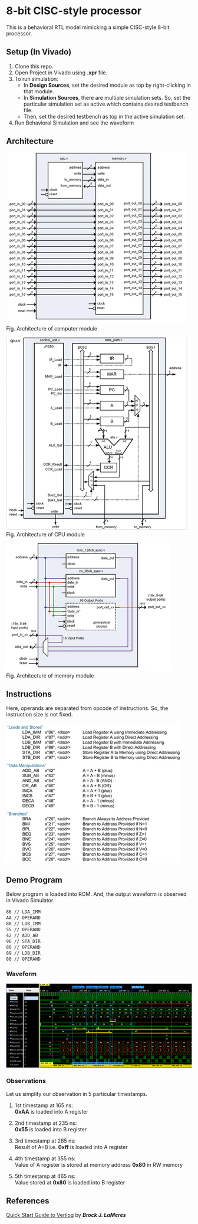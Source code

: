 # 8-bit CISC-style processor

This is a behavioral RTL model mimicking a simple CISC-style 8-bit processor.


## Setup (In Vivado)

1. Clone this repo.
2. Open Project in Vivado using **.xpr** file.
3. To run simulation:
   - In **Design Sources**, set the desired module as top by right-clicking in that module.
   - In **Simulation Sources**, there are multiple simulation sets. So, set the particular simulation set as active which contains desired testbench file. 
   - Then, set the desired testbench as top in the active simulation set.
4. Run Behavioral Simulation and see the waveform


## Architecture

![Architecture of computer module](images/computer_architecture.png)  
Fig. Architecture of computer module  

![Architecture of CPU module](images/cpu_architecture.png)  
Fig. Architecture of CPU module  

![Architecture of memory module](images/memory_architecture.png)   
Fig. Architecture of memory module 


## Instructions

Here, operands are separated from opcode of instructions. So, the instruction size is not fixed.

![Instructions implemented](images/instructions.png)


## Demo Program

Below program is loaded into ROM. And, the output waveform is observed in Vivado Simulator.
```
86 // LDA_IMM
AA // OPERAND
88 // LDB_IMM
55 // OPERAND
42 // ADD_AB
96 // STA_DIR
80 // OPERAND
89 // LDB_DIR
80 // OPERAND
```

### Waveform

![Output Waveform of Demo Program](images/waveform.png)

### Observations
Let us simplify our observation in 5 particular timestamps.

1. 1st timestamp at 165 ns:   
    **0xAA** is loaded into A register

2. 2nd timestamp at 235 ns:     
    **0x55** is loaded into B register

3. 3rd timestamp at 285 ns:     
    Result of A+B i.e. **0xff** is loaded into A register  

4. 4th timestamp at 355 ns:     
    Value of A register is stored at memory address **0x80** in RW memory

5. 5th timestamp at 465 ns:     
    Value stored at **0x80** is loaded into B register

## References

[Quick Start Guide to Verilog](https://link.springer.com/book/10.1007/978-3-030-10552-5) by ***Brock J. LaMeres***